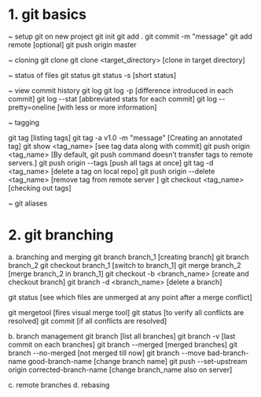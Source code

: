 # 1. git basics

~ setup git on new project
git init
git add .
git commit -m "message"
git add remote <url> [optional]
git push origin master

~ cloning
git clone <url>
git clone <url> <target_directory> [clone in target directory]

~ status of files
git status
git status -s [short status]

~ view commit history
git log
git log -p [difference introduced in each commit]
git log --stat [abbreviated stats for each commit]
git log --pretty=oneline [with less or more information]

~ tagging

<!-- Creating Tags -->
<!-- Git supports two types of tags: lightweight and annotated. -->
<!-- A lightweight tag is very much like a branch that doesn’t change — it’s just a pointer to a specific commit. -->

git tag [listing tags]
git tag -a v1.0 -m "message" [Creating an annotated tag]
git show <tag_name> [see tag data along with commit]
git push origin <tag_name> [By default, git push command doesn’t transfer tags to remote servers.]
git push origin --tags [push all tags at once]
git tag -d <tag_name> [delete a tag on local repo]
git push origin --delete <tag_name> [remove tag from remote server ]
git checkout <tag_name> [checking out tags]

~ git aliases

# 2. git branching

a. branching and merging
git branch branch_1 [creating branch]
git branch branch_2
git checkout branch_1 [switch to branch_1]
git merge branch_2 [merge branch_2 in branch_1]
git checkout -b <branch_name> [create and checkout branch]
git branch -d <branch_name> [delete a branch]

<!-- If you changed the same part of the same file differently in the two branches you’re merging, Git won’t be able to merge them cleanly.
you’ll get a merge conflict
 -->

git status [see which files are unmerged at any point after a merge conflict]

<!-- Git adds standard conflict-resolution markers to the files that have conflicts, so you can open them manually and resolve those conflicts.
After you’ve resolved each of these sections in each conflicted file, run git add on each file to mark it as resolved.-->

git mergetool [fires visual merge tool]
git status [to verify all conflicts are resolved]
git commit [if all conflicts are resolved]

b. branch management
git branch [list all branches]
git branch -v [last commit on each branches]
git branch --merged [merged branches]
git branch --no-merged [not merged till now]
git branch --move bad-branch-name good-branch-name [change branch name]
git push --set-upstream origin corrected-branch-name [change branch_name also on server]

c. remote branches
d. rebasing
